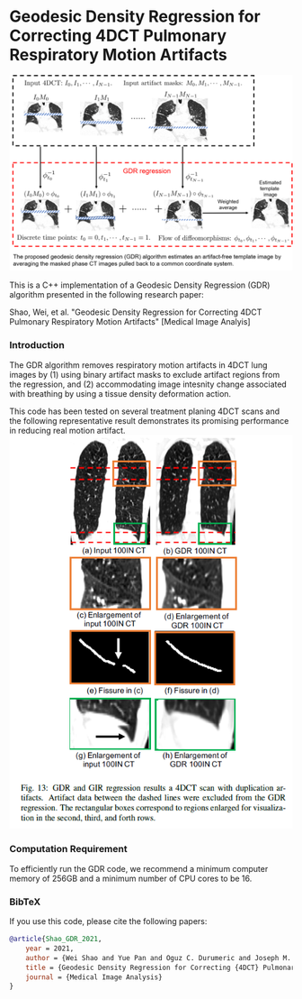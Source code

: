 # Geodesic Density Regression for Correcting 4DCT Pulmonary Respiratory Motion Artifacts
![](images/pipeline.png)

This is a C++ implementation of a Geodesic Density Regression (GDR) algorithm presented in the following research paper:

Shao, Wei, et al. "Geodesic Density Regression for Correcting 4DCT Pulmonary Respiratory Motion Artifacts" [Medical Image Analyis]

### Introduction
The GDR algorithm removes respiratory motion artifacts in 4DCT lung images by (1) using binary artifact masks to exclude artifact regions from the regression, and (2) accommodating image intesnity change associated with breathing by using a tissue density deformation action.

This code has been tested on several treatment planing 4DCT scans and the following representative result demonstrates its promising performance in reducing real motion artifact.
![](images/GDR_result.PNG)

### Computation Requirement
To efficiently run the GDR code, we recommend a minimum computer memory of 256GB and a minimum number of CPU cores to be 16.



### BibTeX

If you use this code, please cite the following papers:

```bibtex
@article{Shao_GDR_2021,
	year = 2021,
	author = {Wei Shao and Yue Pan and Oguz C. Durumeric and Joseph M. Reinhardt and John E. Bayouth and Mirabela Rusu and Gary E. Christensen},
	title = {Geodesic Density Regression for Correcting {4DCT} Pulmonary Respiratory Motion Artifacts},
	journal = {Medical Image Analysis}
}
```
